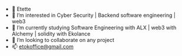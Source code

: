 - 👋 Etette
- 👀 I’m interested in Cyber Security | Backend software engineering | web3
- 🌱 I’m currently studying Software Engineering with ALX | web3 with Alchemy | solidity with Ekolance
- 💞️ I’m looking to collaborate on any project
- 📫 etokoffice@gmail.com 

<!---
Etette/Etette is a ✨ special ✨ repository because its `README.md` (this file) appears on your GitHub profile.
You can click the Preview link to take a look at your changes.
--->
